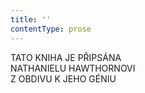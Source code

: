 ```yaml
---
title: ''
contentType: prose
---
```


TATO KNIHA JE PŘIPSÁNA  
NATHANIELU HAWTHORNOVI  
Z OBDIVU K JEHO GÉNIU
